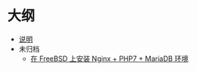 # 大纲

- [说明](README.md)
- 未归档
  - [在 FreeBSD 上安装 Nginx + PHP7 + MariaDB 环境](unarchived/install-nginx-php7-mariadb-on-freebsd.md)